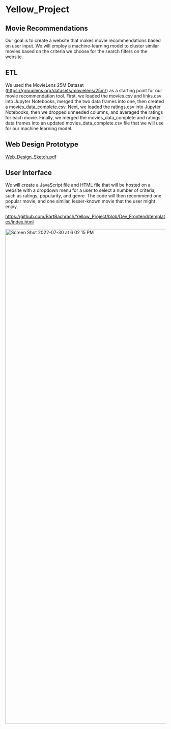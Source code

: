 # Yellow_Project
## Movie Recommendations
Our goal is to create a website that makes movie recommendations based on user input. We will employ a machine-learning model to cluster similar movies based on the criteria we choose for the search filters on the website.

## ETL
We used the MovieLens 25M Dataset (https://grouplens.org/datasets/movielens/25m/) as a starting point for our movie recommendation tool. First, we loaded the movies.csv and links.csv into Jupyter Notebooks, merged the two data frames into one, then created a movies_data_complete.csv. Next, we loaded the ratings.csv into Jupyter Notebooks, then we dropped unneeded columns, and averaged the ratings for each movie. Finally, we merged the movies_data_complete and ratings data frames into an updated movies_data_complete.csv file that we will use for our machine learning model.

## Web Design Prototype
[Web_Design_Sketch.pdf](https://github.com/BartBachrach/Yellow_Project/files/9176834/Web_Design_Sketch.pdf)

## User Interface
We will create a JavaScript file and HTML file that will be hosted on a website with a dropdown menu for a user to select a number of criteria, such as ratings, popularity, and genre. The code will then recommend one popular movie, and one similar, lesser-known movie that the user might enjoy.

https://github.com/BartBachrach/Yellow_Project/blob/Dev_Frontend/templates/index.html

<img width="1552" alt="Screen Shot 2022-07-30 at 6 02 15 PM" src="https://user-images.githubusercontent.com/100643519/182002956-f37e5136-c338-41cd-9f56-d9c406859bfc.png">
